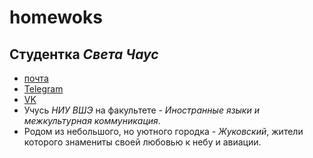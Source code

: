# homewoks
## Студентка _Света Чаус_ 
* [почта](mailto:mn.sichaus@edu.hse.ru)
* [Telegram](https://t.me/Chaus_S)
* [VK](https://vk.com/chaus069)
* Учусь *НИУ ВШЭ* на факультете - _Иностранные языки и межкультурная коммуникация_.  
* Родом из небольшого, но уютного городка - _Жуковский_, жители которого знамениты своей любовью к небу и авиации.
